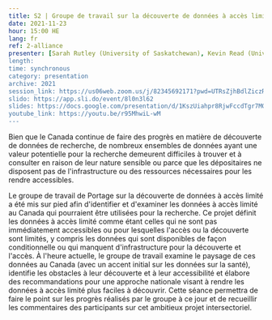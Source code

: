 ```yaml
---
title: S2 | Groupe de travail sur la découverte de données à accès limité de l’équipe de GDR de l’Alliance
date: 2021-11-23
hour: 15:00 HE
lang: fr
ref: 2-alliance
presenter: [Sarah Rutley (University of Saskatchewan), Kevin Read (University of Saskatchewan), Amber Leahy (Scholar's Portal), Julie Shi (University of Toronto iSchool), Grant Gibson (CRCDN)]
length:
time: synchronous
category: presentation
archive: 2021
session_link: https://us06web.zoom.us/j/82345692171?pwd=UTRsZjhBdlZiczRFSWw5cTVDS1g4Zz09
slido: https://app.sli.do/event/8l0n3l62
slides: https://docs.google.com/presentation/d/1KszUiahpr8RjwFccdTgr7MG1hgD-N2q4/edit?usp=sharing&ouid=112190682180433392211&rtpof=true&sd=true
youtube_link: https://youtu.be/r95MhwiL-wM
---
```

Bien que le Canada continue de faire des progrès en matière de découverte de données de recherche, de nombreux ensembles de données ayant une valeur potentielle pour la recherche demeurent difficiles à trouver et à consulter en raison de leur nature sensible ou parce que les dépositaires ne disposent pas de l'infrastructure ou des ressources nécessaires pour les rendre accessibles.<!--more-->

Le groupe de travail de Portage sur la découverte de données à accès limité a été mis sur pied afin d'identifier et d'examiner les données à accès limité au Canada qui pourraient être utilisées pour la recherche. Ce projet définit les données à accès limité comme étant celles qui ne sont pas immédiatement accessibles ou pour lesquelles l'accès ou la découverte sont limités, y compris les données qui sont disponibles de façon conditionnelle ou qui manquent d'infrastructure pour la découverte et l'accès. À l'heure actuelle, le groupe de travail examine le paysage de ces données au Canada (avec un accent initial sur les données sur la santé), identifie les obstacles à leur découverte et à leur accessibilité et élabore des recommandations pour une approche nationale visant à rendre les données à accès limité plus faciles à découvrir. Cette séance permettra de faire le point sur les progrès réalisés par le groupe à ce jour et de recueillir les commentaires des participants sur cet ambitieux projet intersectoriel.
